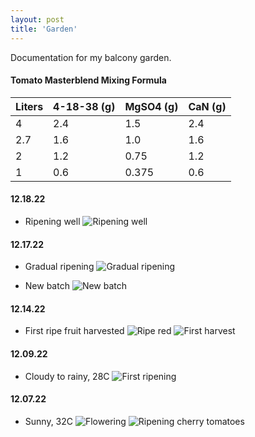 ```yaml
---
layout: post
title: 'Garden'
---
```


Documentation for my balcony garden.

#### Tomato Masterblend Mixing Formula
|Liters|4-18-38 (g)|MgSO4 (g)|CaN (g)|
|---|---|---|---|
|4|2.4|1.5|2.4|
|2.7|1.6|1.0|1.6|
|2|1.2|0.75|1.2|
|1|0.6|0.375|0.6|

#### 12.18.22
- Ripening well
![Ripening well](https://raw.githubusercontent.com/arneldy/arneldy.github.io/gh-pages/assets/img/projects/garden/20221218_170903.jpg)

#### 12.17.22
- Gradual ripening
![Gradual ripening](https://raw.githubusercontent.com/arneldy/arneldy.github.io/gh-pages/assets/img/projects/garden/20221217_103423.jpg)

- New batch
![New batch](https://raw.githubusercontent.com/arneldy/arneldy.github.io/gh-pages/assets/img/projects/garden/20221217_103434.jpg)

#### 12.14.22
- First ripe fruit harvested
![Ripe red](https://raw.githubusercontent.com/arneldy/arneldy.github.io/gh-pages/assets/img/projects/garden/20221214_172634.jpg)
![First harvest](https://raw.githubusercontent.com/arneldy/arneldy.github.io/gh-pages/assets/img/projects/garden/20221214_172759.jpg)

#### 12.09.22
- Cloudy to rainy, 28C
![First ripening](https://raw.githubusercontent.com/arneldy/arneldy.github.io/gh-pages/assets/img/projects/garden/20221209_103734.jpg)

#### 12.07.22
- Sunny, 32C
![Flowering](https://raw.githubusercontent.com/arneldy/arneldy.github.io/gh-pages/assets/img/projects/garden/20221207_103937.jpg)
![Ripening cherry tomatoes](https://raw.githubusercontent.com/arneldy/arneldy.github.io/gh-pages/assets/img//projects/garden/20221207_104006.jpg)